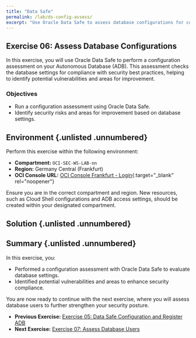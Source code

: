 ```yaml
---
title: "Data Safe"
permalink: /lab/ds-config-assess/
excerpt: "Use Oracle Data Safe to assess database configurations for compliance."
---
```

<!-- markdownlint-disable MD013 -->
<!-- markdownlint-disable MD024 -->
<!-- markdownlint-disable MD033 -->
<!-- markdownlint-disable MD041 -->

## Exercise 06: Assess Database Configurations

In this exercise, you will use Oracle Data Safe to perform a configuration
assessment on your Autonomous Database (ADB). This assessment checks the database
settings for compliance with security best practices, helping to identify
potential vulnerabilities and areas for improvement.

### Objectives

- Run a configuration assessment using Oracle Data Safe.
- Identify security risks and areas for improvement based on database settings.

## Environment {.unlisted .unnumbered}

Perform this exercise within the following environment:

- **Compartment:** `OCI-SEC-WS-LAB-nn`
- **Region:** Germany Central (Frankfurt)
- **OCI Console URL:** [OCI Console Frankfurt - Login](https://console.eu-frankfurt-1.oraclecloud.com){:target="_blank" rel="noopener"}

Ensure you are in the correct compartment and region. New resources, such as
Cloud Shell configurations and ADB access settings, should be created within
your designated compartment.

## Solution {.unlisted .unnumbered}

## Summary {.unlisted .unnumbered}

In this exercise, you:

- Performed a configuration assessment with Oracle Data Safe to evaluate database
  settings.
- Identified potential vulnerabilities and areas to enhance security compliance.

You are now ready to continue with the next exercise, where you will assess
database users to further strengthen your security posture.

<!-- For Pandoc -->
- **Previous Exercise:** [Exercise 05: Data Safe Configuration and Register ADB](#exercise-05-configuration-and-register-adb)
- **Next Exercise:** [Exercise 07: Assess Database Users](#exercise-07-assess-database-users)

<!-- For Jekyll -->
<!-- 
- **Previous Exercise:** [Exercise 05: Data Safe Configuration and Register ADB](../ex03/3x05-Exercise.md)
- **Next Exercise:** [Exercise 07: Assess Database Users](../ex03/3x07-Exercise.md)
-->
